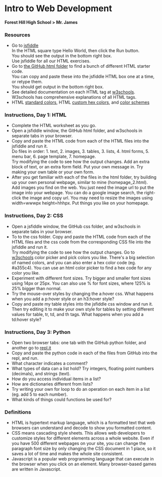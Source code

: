 # Intro to Web Development
#### Forest Hill High School > Mr. James  
### Resources
- Go to [jsfiddle](http://www.jsfiddle.net)   
In the HTML square type Hello World, then click the Run button.  
You should see the output in the bottom right box.  
Use jsfiddle for all our HTML exercises.  
- Go to [the GitHub html folder](http://www.github.com/joeyajames/jps/html) to find a bunch of different HTML starter code.  
You can copy and paste these into the jsfiddle HTML box one at a time, or retype them.  
You should get output in the bottom right box.  
- See detailed documentation on each HTML tag at [w3schools](https://www.w3schools.com/html/default.asp).  
W3schools has comprehensive explanations of all HTML tags.  
- HTML [standard colors](https://www.w3schools.com/cssref/css_colors.asp), HTML [custom hex colors](https://www.w3schools.com/colors/colors_picker.asp), and [color schemes](https://coolors.co/)
### Instructions, Day 1: HTML
- Complete the HTML worksheet as you go.  
- Open a jsfiddle window, the GitHub html folder, and w3schools in separate tabs in your browser.
- Copy and paste the HTML code from each of the HTML files into the jsfiddle and run it.  
Do files in order: 1. text, 2. images, 3. tables, 3. lists, 4. html forms, 5. menu bar, 6. page template, 7. homepage.  
Try modifying the code to see how the output changes. Add an extra block of text, or an extra form field. Put your own message in. Try making your own table or your own form. 
- After you get familiar with each of the files in the html folder, try building up your own personal webpage, similar to mine (homepage_2.html).  
Add images you find on the web. You just need the image url to put the image into your webpage. You can do a google image search, the right-click the image and copy url. You may need to resize the images using width=wwwpx height=hhhpx. 
Put things you like on your homepage.  
### Instructions, Day 2: CSS
- Open a jsfiddle window, the GitHub css folder, and w3schools in separate tabs in your browser.
- To to the css folder. Copy and paste the HTML code from each of the HTML files and the css code from the corresponding CSS file into the jsfiddle and run it.  
Try modifying the code to see how the output changes. Go to [w3schools](https://www.w3schools.com/cssref/css_colors.asp) color picker and pick colors you like. There's a big selection of named colors, and you can also enter a hex color code (eg. #a355c4). You can use an html color picker to find a hex code for any color you like.
- Experiment with different font sizes. Try bigger and smaller font sizes using 14px or 25px. You can also use % for font sizes, where 125% is 25% bigger than normal.
- Try the mouse-over styles by changing the a:hover css. What happens when you add a p:hover style or an h3:hover style?
- Copy and paste my table styles into the jsfiddle css window and run it. Then try editing it to make your own style for tables by setting different values for table, tr, td, and th tags. What happens when you add a td:hover style?
### Instructions, Day 3: Python
- Open two browser tabs: one tab with the GitHub python folder, and another go to [repl.it](http://www.repl.it)
- Copy and paste the python code in each of the files from GitHub into the repl, and run.
- What character indicates a comment?
- What types of data can a list hold? Try integers, floating point numbers (decimals), and strings (text). 
- How do you access individual items in a list?
- How are dictionaries different from lists?
- Try writing your own for loop to do an operation on each item in a list (eg. add 5 to each number).
- What kinds of things could functions be used for?
### Definitions
- HTML is hypertext markup language, which is a formatted text that web browsers can understand and decode to show you formatted content.
- CSS means cascading style sheets. This allows web developers to customize styles for different elements across a whole website. Even if you have 500 different webpages on your site, you can change the paragraph font size by only changing the CSS document in 1 place, so it saves a lot of time and makes the whole site consistent.
- Javascript is a popular web programming language that can execute in the browser when you click on an element. Many browser-based games are written in Javascript.
